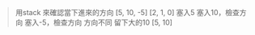 > 用stack 來確認當下進來的方向
> [5, 10, -5]
> [2, 1, 0]
> 塞入5
> 塞入10，檢查方向
> 塞入-5，檢查方向 方向不同 留下大的10
> [5, 10]
> 
